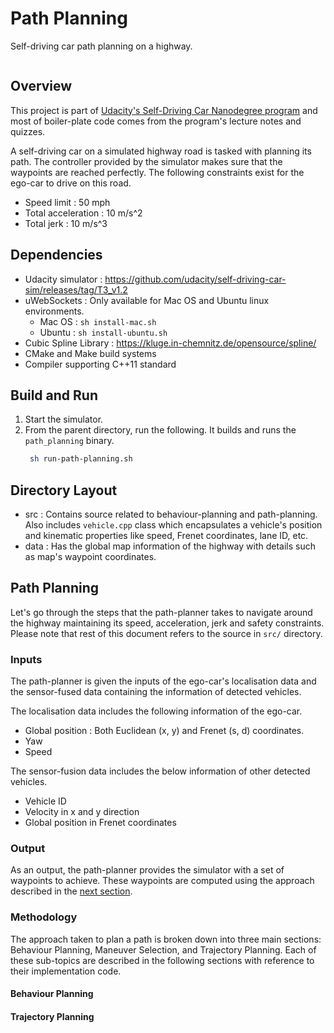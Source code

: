 # Path Planning

Self-driving car path planning on a highway.

<img src="">

## Overview
This project is part of [Udacity's Self-Driving Car Nanodegree program](https://www.udacity.com/drive)
and most of boiler-plate code comes from the program's lecture notes and quizzes.

A self-driving car on a simulated highway road is tasked with planning its path. The controller provided by the simulator makes sure that the waypoints are reached perfectly. The following constraints exist for the ego-car to drive on this road.

* Speed limit : 50 mph
* Total acceleration : 10 m/s^2
* Total jerk : 10 m/s^3

## Dependencies
* Udacity simulator : https://github.com/udacity/self-driving-car-sim/releases/tag/T3_v1.2
* uWebSockets : Only available for Mac OS and Ubuntu linux environments.
  * Mac OS : `sh install-mac.sh`
  * Ubuntu : `sh install-ubuntu.sh`  
* Cubic Spline Library : https://kluge.in-chemnitz.de/opensource/spline/ 
* CMake and Make build systems
* Compiler supporting C++11 standard 
  

## Build and Run
1. Start the simulator. 
2. From the parent directory, run the following. It builds and runs the `path_planning` binary. 
   ```bash
    sh run-path-planning.sh
    ```    

## Directory Layout
* src : Contains source related to behaviour-planning and path-planning. Also includes
`vehicle.cpp` class which encapsulates a vehicle's position and kinematic properties like speed, Frenet coordinates, lane ID, etc.   
* data : Has the global map information of the highway with details such as map's waypoint
coordinates.

## Path Planning
Let's go through the steps that the path-planner takes to navigate around the highway maintaining
its speed, acceleration, jerk and safety constraints. Please note that rest
of this document refers to the source in `src/` directory.

### Inputs
The path-planner is given the inputs of the ego-car's localisation data and the sensor-fused data 
containing the information of detected vehicles. 

The localisation data includes the following information of the ego-car.

* Global position : Both Euclidean (x, y) and Frenet (s, d) coordinates.
* Yaw
* Speed

The sensor-fusion data includes the below information of other detected vehicles.

* Vehicle ID
* Velocity in x and y direction
* Global position in Frenet coordinates

### Output
As an output, the path-planner provides the simulator with a set of waypoints to achieve.
These waypoints are computed using the approach described in the [next section](#methodology).

### Methodology

The approach taken to plan a path is broken down into three main sections: Behaviour Planning, 
Maneuver Selection, and Trajectory Planning. Each of these sub-topics are described in the 
following sections with reference to their implementation code.

#### Behaviour Planning

#### Trajectory Planning